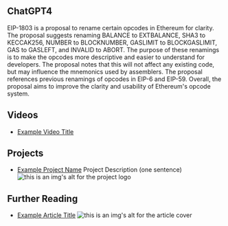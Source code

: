## ChatGPT4

EIP-1803 is a proposal to rename certain opcodes in Ethereum for clarity. The proposal suggests renaming BALANCE to EXTBALANCE, SHA3 to KECCAK256, NUMBER to BLOCKNUMBER, GASLIMIT to BLOCKGASLIMIT, GAS to GASLEFT, and INVALID to ABORT. The purpose of these renamings is to make the opcodes more descriptive and easier to understand for developers. The proposal notes that this will not affect any existing code, but may influence the mnemonics used by assemblers. The proposal references previous renamings of opcodes in EIP-6 and EIP-59. Overall, the proposal aims to improve the clarity and usability of Ethereum's opcode system.

## Videos

- [Example Video Title](https://www.youtube.com/watch?v=TDGq4aeevgY)

## Projects

- [Example Project Name](https://xxxx.xxx/xxxxx) Project Description (one sentence) ![this is an img's alt for the project logo](https://xxxx.xxx/project-logo.xxx)

## Further Reading

- [Example Article Title](https://xxxx.xxx/xxxxx) ![this is an img's alt for the article cover](https://xxxx.xxx/article-cover.xxx)
